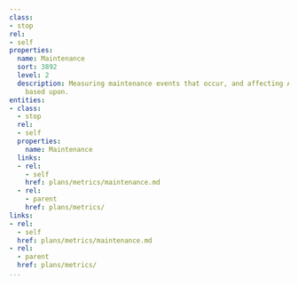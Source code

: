 ```yaml
---
class:
- stop
rel:
- self
properties:
  name: Maintenance
  sort: 3892
  level: 2
  description: Measuring maintenance events that occur, and affecting API consumption
    based upon.
entities:
- class:
  - stop
  rel:
  - self
  properties:
    name: Maintenance
  links:
  - rel:
    - self
    href: plans/metrics/maintenance.md
  - rel:
    - parent
    href: plans/metrics/
links:
- rel:
  - self
  href: plans/metrics/maintenance.md
- rel:
  - parent
  href: plans/metrics/
...
```

